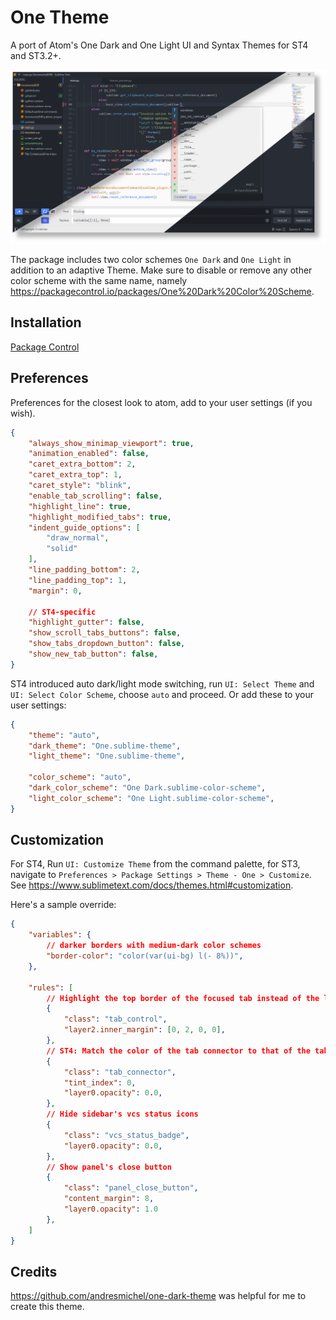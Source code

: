 # One Theme

A port of Atom's One Dark and One Light UI and Syntax Themes for ST4 and ST3.2+.

![screenshot](./one.png)

The package includes two color schemes `One Dark` and `One Light` in addition to an adaptive Theme.
Make sure to disable or remove any other color scheme with the same name, namely https://packagecontrol.io/packages/One%20Dark%20Color%20Scheme.

## Installation

[Package Control](https://packagecontrol.io/docs/usage)

## Preferences

Preferences for the closest look to atom, add to your user settings (if you wish).

```json
{
	"always_show_minimap_viewport": true,
	"animation_enabled": false,
	"caret_extra_bottom": 2,
	"caret_extra_top": 1,
	"caret_style": "blink",
	"enable_tab_scrolling": false,
	"highlight_line": true,
	"highlight_modified_tabs": true,
	"indent_guide_options": [
		"draw_normal",
		"solid"
	],
	"line_padding_bottom": 2,
	"line_padding_top": 1,
	"margin": 0,

	// ST4-specific
	"highlight_gutter": false,
	"show_scroll_tabs_buttons": false,
	"show_tabs_dropdown_button": false,
	"show_new_tab_button": false,
}
```

ST4 introduced auto dark/light mode switching,
run `UI: Select Theme` and `UI: Select Color Scheme`, choose `auto` and proceed.
Or add these to your user settings:

```json
{
	"theme": "auto",
	"dark_theme": "One.sublime-theme",
	"light_theme": "One.sublime-theme",

	"color_scheme": "auto",
	"dark_color_scheme": "One Dark.sublime-color-scheme",
	"light_color_scheme": "One Light.sublime-color-scheme",
}
```

## Customization

For ST4, Run `UI: Customize Theme` from the command palette,
for ST3, navigate to `Preferences > Package Settings > Theme - One > Customize`.
See https://www.sublimetext.com/docs/themes.html#customization.

Here's a sample override:
```json
{
	"variables": {
		// darker borders with medium-dark color schemes
		"border-color": "color(var(ui-bg) l(- 8%))",
	},

	"rules": [
		// Highlight the top border of the focused tab instead of the left one
		{
			"class": "tab_control",
			"layer2.inner_margin": [0, 2, 0, 0],
		},
		// ST4: Match the color of the tab connector to that of the tab
		{
			"class": "tab_connector",
			"tint_index": 0,
			"layer0.opacity": 0.0,
		},
		// Hide sidebar's vcs status icons
		{
			"class": "vcs_status_badge",
			"layer0.opacity": 0.0,
		},
		// Show panel's close button
		{
			"class": "panel_close_button",
			"content_margin": 8,
			"layer0.opacity": 1.0
		},
	]
}
```

## Credits

https://github.com/andresmichel/one-dark-theme was helpful for me to create this theme.
